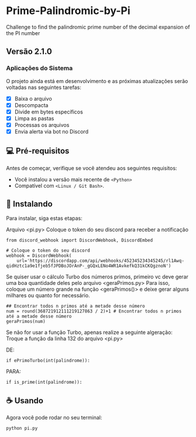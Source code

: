 # Prime-Palindromic-by-Pi

Challenge to find the palindromic prime number of the decimal expansion of the PI number

## Versão 2.1.0

### Aplicações do Sistema

O projeto ainda está em desenvolvimento e as próximas atualizações serão voltadas nas seguintes tarefas:


- [x] Baixa o arquivo
- [x] Descompacta
- [x] Divide em bytes específicos
- [x] Limpa as pastas
- [x] Processas os arquivos
- [x] Envia alerta via bot no Discord

## 💻 Pré-requisitos

Antes de começar, verifique se você atendeu aos seguintes requisitos:

<!---Estes são apenas requisitos de exemplo. Adicionar, duplicar ou remover conforme necessário--->

- Você instalou a versão mais recente de `<Python>`
- Compatível com `<Linux / Git Bash>`.

## 🚀 Instalando

Para instalar, siga estas etapas:

Arquivo <pi.py> Coloque o token do seu discord para receber a notificação

```
from discord_webhook import DiscordWebhook, DiscordEmbed

# Coloque o token do seu discord
webhook = DiscordWebhook(
    url='https://discordapp.com/api/webhooks/452345234345245/rl1Awq-qidHztc1a9e1fjeb5fJPDBoJOrAnP-_gGQxLENo4WR1AvkefkQ31kCKQgznoN')

```

Se quiser usar o cálculo Turbo dos números primos, primeiro vc deve gerar uma boa quantidade deles
pelo arquivo <geraPrimos.py>
Para isso, coloque um número grande na função <geraPrimos()> e deixe gerar alguns milhares ou quanto for necessário.

```
## Encontrar todos n primos até a metade desse número
num = round(368721912111219127863 / 2)+1 # Encontrar todos n primos até a metade desse número
geraPrimos(num)

```

Se não for usar a função Turbo, apenas realize a seguinte algeração:
Troque a função da linha 132 do arquivo <pi.py>

DE:

```
if ePrimoTurbo(int(palindrome)):

```

PARA:

```
if is_prime(int(palindrome)):

```

## ☕ Usando

Agora você pode rodar no seu terminal:

```
python pi.py
```
